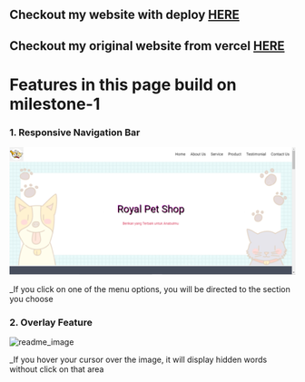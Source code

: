 ## Checkout my website with deploy [HERE](https://www.cutiepai.site/)

## Checkout my original website from vercel [HERE](https://milestone-1-gitchan07.vercel.app/)

# Features in this page build on milestone-1

### 1. Responsive Navigation Bar

![readme_image](/readme_images/nav_bar.png)

\_If you click on one of the menu options, you will be directed to the section you choose

### 2. Overlay Feature

![readme_image](/readme_images/overlay.pngreadme_image)

\_If you hover your cursor over the image, it will display hidden words without click on that area
